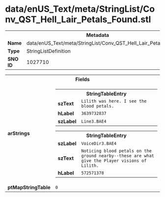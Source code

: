 <h1>data/enUS_Text/meta/StringList/Conv_QST_Hell_Lair_Petals_Found.stl</h1><table><tr><th colspan="100%">Metadata</th></tr><tr><td><b>Name</b></td><td>data/enUS_Text/meta/StringList/Conv_QST_Hell_Lair_Petals_Found.stl</td></tr><tr><td><b>Type</b></td><td>StringListDefinition</td></tr><tr><td><b>SNO ID</b></td><td>1027710</td></tr></table>

<table><tr><th colspan="100%">Fields</th></tr><tr><td><b>arStrings</b></td><td><table><tr><th colspan="100%">StringTableEntry</th></tr><tr><td><b>szText</b></td><td><code>Lilith was here. I see the blood petals.</code></td></tr><tr><td><b>hLabel</b></td><td><code>3639732837</code></td></tr><tr><td><b>szLabel</b></td><td><code>Line3.BAE4</code></td></tr></table>


<table><tr><th colspan="100%">StringTableEntry</th></tr><tr><td><b>szLabel</b></td><td><code>VoiceDir3.BAE4</code></td></tr><tr><td><b>szText</b></td><td><code>Noticing blood petals on the ground nearby--these are what give the Player visions of Lilith.</code></td></tr><tr><td><b>hLabel</b></td><td><code>572571378</code></td></tr></table>


</td></tr><tr><td><b>ptMapStringTable</b></td><td><code>0</code></td></tr></table>

